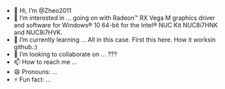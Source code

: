 - 👋 Hi, I’m @Zheo2011
- 👀 I’m interested in ... going on with Radeon™ RX Vega M graphics driver and software for Windows® 10 64-bit for the Intel® NUC Kit NUC8i7HNK and NUC8i7HVK.
- 🌱 I’m currently learning ... All in this case. First this here. How it worksin github.:)
- 💞️ I’m looking to collaborate on ... ???
- 📫 How to reach me ... 
- 😄 Pronouns: ...
- ⚡ Fun fact: ... 

<!---
Zheo2011/Zheo2011 is a ✨ special ✨ repository because its `README.md` (this file) appears on your GitHub profile.
You can click the Preview link to take a look at your changes.
--->
